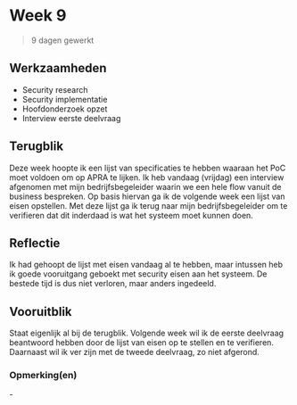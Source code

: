 # Week 9
> 9 dagen gewerkt

## Werkzaamheden
- Security research
- Security implementatie
- Hoofdonderzoek opzet
- Interview eerste deelvraag

## Terugblik
Deze week hoopte ik een lijst van specificaties te hebben waaraan het PoC moet voldoen om op APRA te lijken. Ik heb vandaag (vrijdag) een interview afgenomen met mijn bedrijfsbegeleider waarin we een hele flow vanuit de business bespreken. Op basis hiervan ga ik de volgende week een lijst van eisen opstellen. Met deze lijst ga ik terug naar mijn bedrijfsbegeleider om te verifieren dat dit inderdaad is wat het systeem moet kunnen doen.

## Reflectie
Ik had gehoopt de lijst met eisen vandaag al te hebben, maar intussen heb ik goede vooruitgang geboekt met security eisen aan het systeem. De bestede tijd is dus niet verloren, maar anders ingedeeld.

## Vooruitblik
Staat eigenlijk al bij de terugblik. Volgende week wil ik de eerste deelvraag beantwoord hebben door de lijst van eisen op te stellen en te verifieren. Daarnaast wil ik ver zijn met de tweede deelvraag, zo niet afgerond.

### Opmerking(en)
\-
